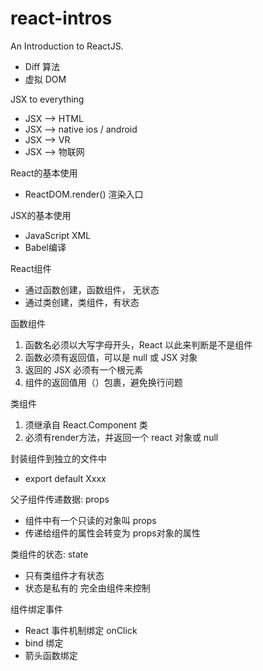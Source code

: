# react-intros

An Introduction to ReactJS.

 - Diff 算法
 - 虚拟 DOM

JSX to everything 

 - JSX --> HTML
 - JSX --> native ios / android
 - JSX --> VR
 - JSX --> 物联网
 
React的基本使用

 - ReactDOM.render() 渲染入口
 
JSX的基本使用

 - JavaScript XML
 - Babel编译
 
React组件

 - 通过函数创建，函数组件， 无状态
 - 通过类创建，类组件，有状态

函数组件
1. 函数名必须以大写字母开头，React 以此来判断是不是组件
2. 函数必须有返回值，可以是 null 或 JSX 对象
3. 返回的 JSX 必须有一个根元素
4. 组件的返回值用（）包裹，避免换行问题

类组件
1. 须继承自 React.Component 类
2. 必须有render方法，并返回一个 react 对象或 null

封装组件到独立的文件中

 - export default Xxxx

父子组件传递数据: props
 - 组件中有一个只读的对象叫 props
 - 传递给组件的属性会转变为 props对象的属性
 
类组件的状态: state
 - 只有类组件才有状态
 - 状态是私有的 完全由组件来控制

组件绑定事件
 - React 事件机制绑定 onClick
 - bind 绑定
 - 箭头函数绑定



